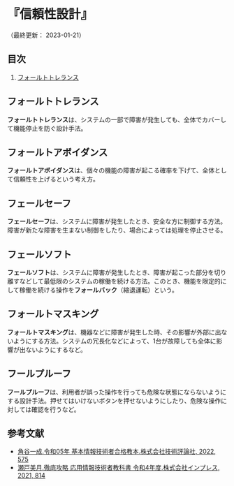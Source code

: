 # 『信頼性設計』

（最終更新： 2023-01-21）


## 目次

1. [フォールトトレランス](#フォールトトレランス)


## フォールトトレランス

**フォールトトレランス**は、システムの一部で障害が発生しても、全体でカバーして機能停止を防ぐ設計手法。


## フォールトアボイダンス

**フォールトアボイダンス**は、個々の機能の障害が起こる確率を下げて、全体として信頼性を上げるという考え方。


## フェールセーフ

**フェールセーフ**は、システムに障害が発生したとき、安全な方に制御する方法。障害が新たな障害を生まない制御をしたり、場合によっては処理を停止させる。


## フェールソフト

**フェールソフト**は、システムに障害が発生したとき、障害が起こった部分を切り離すなどして最低限のシステムの稼働を続ける方法。このとき、機能を限定的にして稼働を続ける操作を**フォールバック**（縮退運転）という。


## フォールトマスキング

**フォールトマスキング**は、機器などに障害が発生した時、その影響が外部に出ないようにする方法。システムの冗長化などによって、1台が故障しても全体に影響が出ないようにするなど。


## フールプルーフ

**フールプルーフ**は、利用者が誤った操作を行っても危険な状態にならないようにする設計手法。押せてはいけないボタンを押せないようにしたり、危険な操作に対しては確認を行うなど。


## 参考文献

- [角谷一成.令和05年 基本情報技術者合格教本.株式会社技術評論社, 2022, 575](https://gihyo.jp/book/2022/978-4-297-13164-7)
- [瀬戸美月.徹底攻略 応用情報技術者教科書 令和4年度.株式会社インプレス, 2021, 814](https://book.impress.co.jp/books/1121101057)

